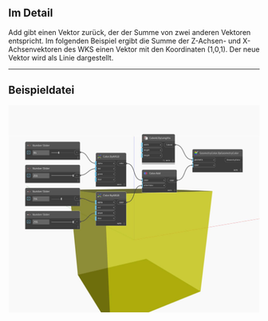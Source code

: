 ## Im Detail
Add gibt einen Vektor zurück, der der Summe von zwei anderen Vektoren entspricht. Im folgenden Beispiel ergibt die Summe der Z-Achsen- und X-Achsenvektoren des WKS einen Vektor mit den Koordinaten (1,0,1). Der neue Vektor wird als Linie dargestellt.
___
## Beispieldatei

![Add](./DSCore.Color.Add_img.jpg)

